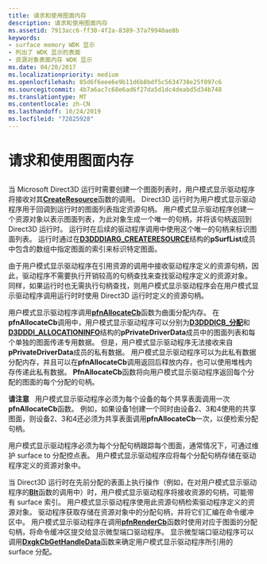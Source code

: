 ```yaml
---
title: 请求和使用图面内存
description: 请求和使用图面内存
ms.assetid: 7913acc6-ff30-4f2a-8389-37a79940ae8b
keywords:
- surface memory WDK 显示
- 列出了 WDK 显示的表面
- 资源对象表面内存 WDK 显示
ms.date: 04/20/2017
ms.localizationpriority: medium
ms.openlocfilehash: 85d6f6eee6e9b11d6b8bdf5c5634738e25f097c6
ms.sourcegitcommit: 4b7a6ac7c68e6ad6f27da5d1dc4deabd5d34b748
ms.translationtype: MT
ms.contentlocale: zh-CN
ms.lasthandoff: 10/24/2019
ms.locfileid: "72825928"
---
```

# <a name="requesting-and-using-surface-memory"></a>请求和使用图面内存


## <span id="ddk_requesting_and_using_surface_memory_gg"></span><span id="DDK_REQUESTING_AND_USING_SURFACE_MEMORY_GG"></span>


当 Microsoft Direct3D 运行时需要创建一个图面列表时，用户模式显示驱动程序将接收对其[**CreateResource**](https://docs.microsoft.com/windows-hardware/drivers/ddi/d3dumddi/nc-d3dumddi-pfnd3dddi_createresource)函数的调用。 Direct3D 运行时为用户模式显示驱动程序用于回调到运行时的图面列表指定资源句柄。 用户模式显示驱动程序创建一个资源对象以表示图面列表，为此对象生成一个唯一的句柄，并将该句柄返回到 Direct3D 运行时。 运行时在后续的驱动程序调用中使用这个唯一的句柄来标识图面列表。 运行时通过在[**D3DDDIARG\_CREATERESOURCE**](https://docs.microsoft.com/windows-hardware/drivers/ddi/d3dukmdt/ns-d3dukmdt-_d3dddiarg_createresource)结构的**pSurfList**成员中包含的数组中指定图面的索引来标识特定图面。

由于用户模式显示驱动程序在引用资源的调用中接收驱动程序定义的资源句柄，因此，驱动程序不需要执行开销较高的句柄查找来查找驱动程序定义的资源对象。 同样，如果运行时也无需执行句柄查找，则用户模式显示驱动程序会在用户模式显示驱动程序调用运行时时使用 Direct3D 运行时定义的资源句柄。

用户模式显示驱动程序调用[**pfnAllocateCb**](https://docs.microsoft.com/windows-hardware/drivers/ddi/d3dumddi/nc-d3dumddi-pfnd3dddi_allocatecb)函数为曲面分配内存。 在**pfnAllocateCb**调用中，用户模式显示驱动程序可以分别为[**D3DDDICB\_分配**](https://docs.microsoft.com/windows-hardware/drivers/ddi/d3dumddi/ns-d3dumddi-_d3dddicb_allocate)和[**D3DDDI\_ALLOCATIONINFO**](https://docs.microsoft.com/windows-hardware/drivers/ddi/d3dukmdt/ns-d3dukmdt-_d3dddi_allocationinfo)结构的**pPrivateDriverData**成员中的图面列表和每个单独的图面传递专用数据。 但是，用户模式显示驱动程序无法接收来自**pPrivateDriverData**成员的私有数据。 用户模式显示驱动程序可以为此私有数据分配内存，并且可以在**pfnAllocateCb**调用返回后释放内存，也可以使用堆栈内存传递此私有数据。 **PfnAllocateCb**函数将向用户模式显示驱动程序返回每个分配的图面的每个分配的句柄。

**请注意**   用户模式显示驱动程序必须为每个设备的每个共享表面调用一次**pfnAllocateCb**函数。 例如，如果设备1创建一个同时由设备2、3和4使用的共享图面，则设备2、3和4还必须为共享表面调用**pfnAllocateCb**一次，以便检索分配句柄。

 

用户模式显示驱动程序必须为每个分配句柄跟踪每个图面，通常情况下，可通过维护 surface to 分配控点表。 用户模式显示驱动程序应将每个分配句柄存储在驱动程序定义的资源对象中。

当 Direct3D 运行时在先前分配的表面上执行操作（例如，在对用户模式显示驱动程序的[**Blt**](https://docs.microsoft.com/windows-hardware/drivers/ddi/d3dumddi/nc-d3dumddi-pfnd3dddi_blt)函数的调用中）时，用户模式显示驱动程序将接收资源的句柄，可能带有 surface 索引。 用户模式显示驱动程序使用此资源句柄检索驱动程序定义的资源对象。 驱动程序获取存储在资源对象中的分配句柄，并将它们汇编在命令缓冲区中。 用户模式显示驱动程序在调用[**pfnRenderCb**](https://docs.microsoft.com/windows-hardware/drivers/ddi/d3dumddi/nc-d3dumddi-pfnd3dddi_rendercb)函数时使用对应于图面的分配句柄，将命令缓冲区提交给显示微型端口驱动程序。 显示微型端口驱动程序可以调用[**DxgkCbGetHandleData**](https://docs.microsoft.com/windows-hardware/drivers/ddi/d3dkmddi/nc-d3dkmddi-dxgkcb_gethandledata)函数来确定用户模式显示驱动程序所引用的 surface 分配。

 

 





